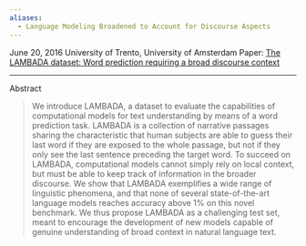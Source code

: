 ```yaml
---
aliases:
  - Language Modeling Broadened to Account for Discourse Aspects
---
```

June 20, 2016
University of Trento, University of Amsterdam
Paper: [The LAMBADA dataset: Word prediction requiring a broad discourse context](https://arxiv.org/abs/1606.06031)

---

Abstract
> We introduce LAMBADA, a dataset to evaluate the capabilities of computational models for text understanding by means of a word prediction task. LAMBADA is a collection of narrative passages sharing the characteristic that human subjects are able to guess their last word if they are exposed to the whole passage, but not if they only see the last sentence preceding the target word. To succeed on LAMBADA, computational models cannot simply rely on local context, but must be able to keep track of information in the broader discourse. We show that LAMBADA exemplifies a wide range of linguistic phenomena, and that none of several state-of-the-art language models reaches accuracy above 1% on this novel benchmark. We thus propose LAMBADA as a challenging test set, meant to encourage the development of new models capable of genuine understanding of broad context in natural language text.